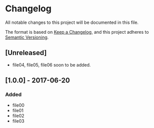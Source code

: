 # Changelog
All notable changes to this project will be documented in this file.

The format is based on [Keep a Changelog](https://keepachangelog.com/en/1.0.0/),
and this project adheres to [Semantic Versioning](https://semver.org/spec/v2.0.0.html).

## [Unreleased]
- file04, file05, file06 soon to be added.
## [1.0.0] - 2017-06-20
### Added
- file00
- file01
- file02
- file03